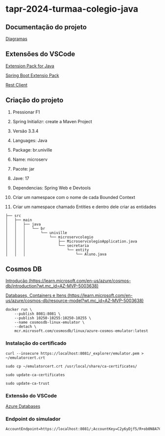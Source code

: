 # tapr-2024-turmaa-colegio-java

## Documentação do projeto
[Diagramas](https://univillebr-my.sharepoint.com/:u:/g/personal/walter_s_univille_br/EWtm7BQwjlJJgXsTxgdj9UIB6YYhdA9x5ufNfKxCAtlKVg?e=cl21Nh)

## Extensões do VSCode
[Extension Pack for Java](https://marketplace.visualstudio.com/items?itemName=vscjava.vscode-java-pack?wt.mc_id=AZ-MVP-5003638)

[Spring Boot Extensio Pack](https://marketplace.visualstudio.com/items?itemName=vmware.vscode-boot-dev-pack?wt.mc_id=AZ-MVP-5003638)

[Rest Client](https://marketplace.visualstudio.com/items?itemName=humao.rest-client?wt.mc_id=AZ-MVP-5003638)

## Criação do projeto
1. Pressionar F1
2. Spring Initializr: create a Maven Project
3. Versão 3.3.4
4. Languages: Java
5. Package: br.univille
6. Name: microserv<nome do subdominio>
7. Pacote: jar
8. Jave: 17
9. Dependencias: Spring Web e Devtools

10. Criar um namespace com o nome de cada Bounded Context
11. Criar um namespace chamado Entities e dentro dele criar as entidades
```
├── src
│   ├── main
│   │   ├── java
│   │   │   └── br
│   │   │       └── univille
│   │   │           └── microservcolegio
│   │   │               ├── MicroservcolegioApplication.java
│   │   │               └── secretaria
│   │   │                   └── entity
│   │   │                       └── Aluno.java
```

## Cosmos DB
[Introdução (https://learn.microsoft.com/en-us/azure/cosmos-db/introduction?wt.mc_id=AZ-MVP-5003638)](https://learn.microsoft.com/en-us/azure/cosmos-db/introduction?wt.mc_id=AZ-MVP-5003638)

[Databases, Containers e Itens (https://learn.microsoft.com/en-us/azure/cosmos-db/resource-model?wt.mc_id=AZ-MVP-5003638)](https://learn.microsoft.com/en-us/azure/cosmos-db/resource-model?wt.mc_id=AZ-MVP-5003638)

```
docker run \
    --publish 8081:8081 \
    --publish 10250-10255:10250-10255 \
    --name cosmosdb-linux-emulator \
    --detach \
    mcr.microsoft.com/cosmosdb/linux/azure-cosmos-emulator:latest    
```
### Instalação do certificado
```
curl --insecure https://localhost:8081/_explorer/emulator.pem > ~/emulatorcert.crt
```
```
sudo cp ~/emulatorcert.crt /usr/local/share/ca-certificates/
```
```
sudo update-ca-certificates
```
```
sudo update-ca-trust
```
### Extensão do VSCode
[Azure Databases](https://marketplace.visualstudio.com/items?itemName=ms-azuretools.vscode-cosmosdb?wt.mc_id=AZ-MVP-5003638)
### Endpoint do simulador
```
AccountEndpoint=https://localhost:8081/;AccountKey=C2y6yDjf5/R+ob0N8A7Cgv30VRDJIWEHLM+4QDU5DE2nQ9nDuVTqobD4b8mGGyPMbIZnqyMsEcaGQy67XIw/Jw==;
```